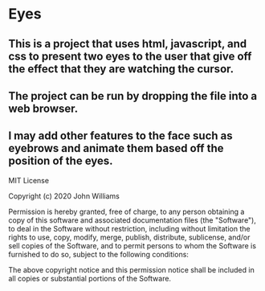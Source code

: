 # Eyes

## This is a project that uses html, javascript, and css to present two eyes to the user that give off the effect that they are watching the cursor.
## The project can be run by dropping the file into a web browser.
## I may add other features to the face such as eyebrows and animate them based off the position of the eyes.
MIT License

Copyright (c) 2020 John Williams

Permission is hereby granted, free of charge, to any person obtaining a copy
of this software and associated documentation files (the "Software"), to deal
in the Software without restriction, including without limitation the rights
to use, copy, modify, merge, publish, distribute, sublicense, and/or sell
copies of the Software, and to permit persons to whom the Software is
furnished to do so, subject to the following conditions:

The above copyright notice and this permission notice shall be included in all
copies or substantial portions of the Software.
